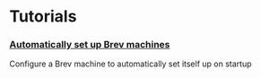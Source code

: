 # Tutorials

### [Automatically set up Brev machines](/how-to/automatically-set-up.md)
Configure a Brev machine to automatically set itself up on startup
